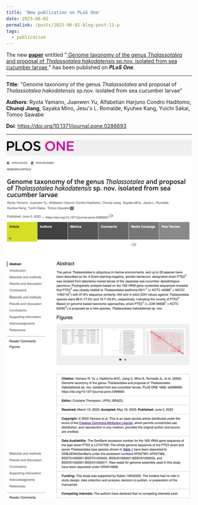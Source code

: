```yaml
---
title: 'New publication on PLoS One'
date: 2023-06-02
permalink: /posts/2023-06-02-blog-post-11-p
tags:
  - publication
---
```


The new [**paper**](https://doi.org/10.1371/journal.pone.0286693) entitled "<ins> 
Genome taxonomy of the genus *Thalassotalea* and proposal of *Thalassotalea hakodatensis* sp.nov. isolated from sea cucumber larvae
</ins>" has been published on ***PLoS One***.


---

**Title**: "Genome taxonomy of the genus *Thalassotalea* and proposal of *Thalassotalea hakodatensis* sp.nov. isolated from sea cucumber larvae"

**Authors**: Ryota Yamano, Juanwen Yu, Alfabetian Harjuno Condro Haditomo, **Chunqi Jiang**, Sayaka Mino, Jesu's L. Romalde, Kyuhee Kang, Yuichi Sakai, Tomoo Sawabe

**Doi**: https://doi.org/10.1371/journal.pone.0286693

---

<!-- IMG -->

<img src="/images/pub-screencut/pub09.png"  align=center />
